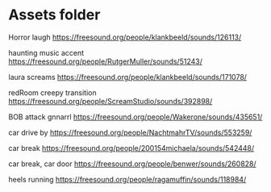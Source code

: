 # Assets folder

Horror laugh https://freesound.org/people/klankbeeld/sounds/126113/

haunting music accent https://freesound.org/people/RutgerMuller/sounds/51243/

laura screams https://freesound.org/people/klankbeeld/sounds/171078/

redRoom creepy transition https://freesound.org/people/ScreamStudio/sounds/392898/

BOB attack gnnarrl https://freesound.org/people/Wakerone/sounds/435651/

car drive by https://freesound.org/people/NachtmahrTV/sounds/553259/

car break https://freesound.org/people/200154michaela/sounds/542448/

car break, car door https://freesound.org/people/benwer/sounds/260828/

heels running https://freesound.org/people/ragamuffin/sounds/118984/

